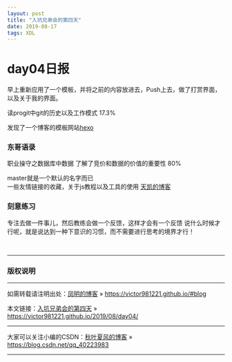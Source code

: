 ```yaml
---
layout: post
title: "入坑兄弟会的第四天"
date: 2019-08-17 
tags: XDL  
---
```



# day04日报

早上重新应用了一个模板，并将之前的内容放进去，Push上去，做了打赏界面，以及关于我的界面。

读progit中git的历史以及工作模式 17.3%

发现了一个博客的模板网站[hexo](https://hexo.io/themes/)
### 东哥语录
职业操守之数据库中数据
了解了竞价和数据的价值的重要性 80%

master就是一个默认的名字而已
<br>
一些友情链接的收藏，关于js教程以及工具的使用
[天凯的博客](https://ttk1907.github.io/collection/)
<br>
### 刻意练习
专注去做一件事儿，然后教练会做一个反馈，这样才会有一个反馈
说什么时候才行呢，就是说达到一种下意识的习惯，而不需要进行思考的境界才行！

<br>



***
### 版权说明

***
如需转载请注明出处：[凤明的博客](https://victor981221.github.io/#blog) » https://victor981221.github.io/#blog

本文链接：[入坑兄弟会的第四天](https://victor981221.github.io/2019/08/day04/) » https://victor981221.github.io/2019/08/day04/

***
大家可以关注小编的CSDN：[秋叶夏风的博客](https://blog.csdn.net/qq_40223983) » https://blog.csdn.net/qq_40223983

***

